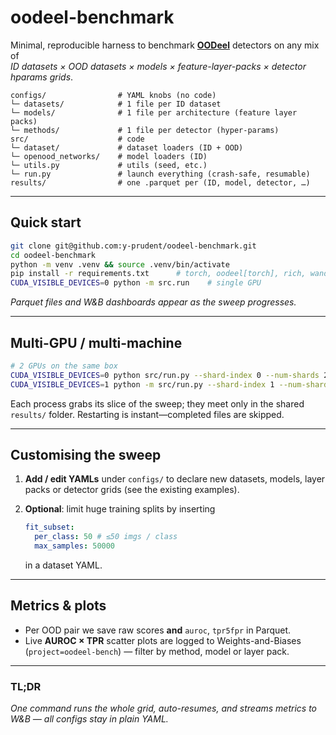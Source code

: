 # oodeel-benchmark

Minimal, reproducible harness to benchmark **[OODeel](https://github.com/deel-ai/oodeel)** detectors on any mix of  
_ID datasets × OOD datasets × models × feature-layer-packs × detector hparams grids_.

```
configs/                # YAML knobs (no code)
└─ datasets/            # 1 file per ID dataset
└─ models/              # 1 file per architecture (feature layer packs)
└─ methods/             # 1 file per detector (hyper-params)
src/                    # code
└─ dataset/             # dataset loaders (ID + OOD)
└─ openood_networks/    # model loaders (ID)
└─ utils.py             # utils (seed, etc.)
└─ run.py               # launch everything (crash-safe, resumable)
results/                # one .parquet per (ID, model, detector, …)
```

---

## Quick start

```bash
git clone git@github.com:y-prudent/oodeel-benchmark.git
cd oodeel-benchmark
python -m venv .venv && source .venv/bin/activate
pip install -r requirements.txt      # torch, oodeel[torch], rich, wandb…
CUDA_VISIBLE_DEVICES=0 python -m src.run    # single GPU
```

_Parquet files and W&B dashboards appear as the sweep progresses._

---

## Multi-GPU / multi-machine

```bash
# 2 GPUs on the same box
CUDA_VISIBLE_DEVICES=0 python src/run.py --shard-index 0 --num-shards 2 &
CUDA_VISIBLE_DEVICES=1 python -m src/run.py --shard-index 1 --num-shards 2 &
```

Each process grabs its slice of the sweep; they meet only in the shared `results/` folder. Restarting is instant—completed files are skipped.

---

## Customising the sweep

1. **Add / edit YAMLs** under `configs/` to declare new datasets, models,
   layer packs or detector grids (see the existing examples).
2. **Optional**: limit huge training splits by inserting

   ```yaml
   fit_subset:
     per_class: 50 # ≤50 imgs / class
     max_samples: 50000
   ```

   in a dataset YAML.

---

## Metrics & plots

- Per OOD pair we save raw scores **and** `auroc`, `tpr5fpr` in Parquet.
- Live **AUROC × TPR** scatter plots are logged to Weights-and-Biases
  (`project=oodeel-bench`) — filter by method, model or layer pack.

---

### TL;DR

_One command runs the whole grid, auto-resumes, and streams metrics to W&B — all configs stay in plain YAML._
